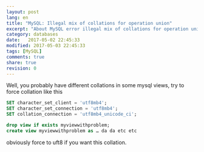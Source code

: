 ```yaml
--- 
layout: post
lang: en
title: "MySQL: Illegal mix of collations for operation union"
excerpt: "About MySQL error illegal mix of collations for operation union"
category: databases
date:   2017-05-02 22:45:33
modified: 2017-05-03 22:45:33
tags: [MySQL]
comments: true
share: true
revision: 0
---
```

Well, you probably have different collations in some mysql views, try to force collation like this 
```sql  
SET character_set_client = 'utf8mb4';
SET character_set_connection = 'utf8mb4';
SET collation_connection = 'utf8mb4_unicode_ci'; 

drop view if exists myviewwithproblem;
create view myviewwithproblem as … da da etc etc
```

obviously force to uft8 if you want this collation.